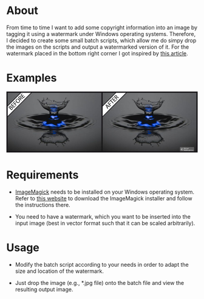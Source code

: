 # About

From time to time I want to add some copyright information into an image by
tagging it using a watermark under Windows operating systems. Therefore, I
decided to create some small batch scripts, which allow me do simpy drop the
images on the scripts and output a watermarked version of it. For the watermark
placed in the bottom right corner I got inspired by
[this article](http://www.xoogu.com/2013/how-to-automatically-watermark-or-batch-watermark-photos-using-imagemagick/).

# Examples

![Bottom-right watermarked image](sample-watermark-bottom_right.jpg)

# Requirements

* [ImageMagick](https://www.imagemagick.org) needs to be installed on your
  Windows operating system. Refer to
  [this website](http://imagemagick.sourceforge.net/http/www/windows.html) to
  download the ImageMagick installer and follow the instructions there.

* You need to have a watermark, which you want to be inserted into the input
  image (best in vector format such that it can be scaled arbitrarily).


# Usage

* Modify the batch script according to your needs in order to adapt the size and
  location of the watermark.

* Just drop the image (e.g., *.jpg file) onto the batch file and view the resulting output image.
